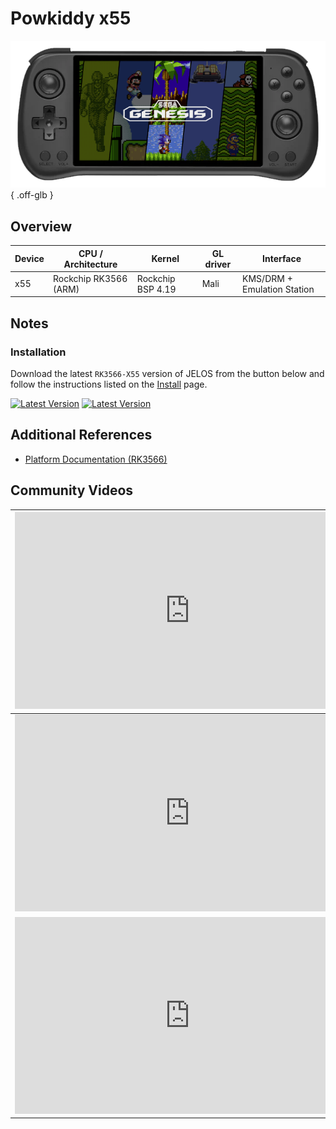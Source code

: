# Powkiddy x55

![](../../_inc/images/devices/powkiddy-x55.png){ .off-glb }

## Overview

| Device | CPU / Architecture | Kernel | GL driver | Interface |
| -- | -- | -- | -- | -- |
| x55 | Rockchip RK3566 (ARM) | Rockchip BSP 4.19 | Mali | KMS/DRM + Emulation Station |

## Notes

### Installation

Download the latest `RK3566-X55` version of JELOS from the button below and follow the instructions listed on the [Install](../../../play/install/) page.

[![Latest Version](https://img.shields.io/github/release/JustEnoughLinuxOS/distribution.svg?labelColor=111111&color=5998FF&label=Latest&style=flat#only-light)](https://github.com/JustEnoughLinuxOS/distribution/releases/latest)
[![Latest Version](https://img.shields.io/github/release/JustEnoughLinuxOS/distribution.svg?labelColor=dddddd&color=5998FF&label=Latest&style=flat#only-dark)](https://github.com/JustEnoughLinuxOS/distribution/releases/latest)

## Additional References

- [Platform Documentation (RK3566)](https://github.com/JustEnoughLinuxOS/distribution/blob/main/documentation/PER_DEVICE_DOCUMENTATION/RK3566)

## Community Videos

| <iframe width="560" height="315" src="https://www.youtube.com/embed/GRWvXiwTn-w?si=jelKwX3yJ8irIp6N&amp;start=1008" title="YouTube video player" frameborder="0" allow="accelerometer; autoplay; clipboard-write; encrypted-media; gyroscope; picture-in-picture; web-share" allowfullscreen></iframe> | <iframe width="560" height="315" src="https://www.youtube.com/embed/QVLHJt-zdsM?si=RgcjLIcc1BTqr_vU&amp;start=312" title="YouTube video player" frameborder="0" allow="accelerometer; autoplay; clipboard-write; encrypted-media; gyroscope; picture-in-picture; web-share" allowfullscreen></iframe> |
| -- | -- |
| <iframe width="560" height="315" src="https://www.youtube.com/embed/jl8Lj9ui1Vk?si=RD6t719_eBcqDKjB&amp;start=316" title="YouTube video player" frameborder="0" allow="accelerometer; autoplay; clipboard-write; encrypted-media; gyroscope; picture-in-picture; web-share" allowfullscreen></iframe> | <iframe width="560" height="315" src="https://www.youtube.com/embed/GSAxLByHYNs?si=XbuGzEwzVw6fROxY&amp;start=316" title="YouTube video player" frameborder="0" allow="accelerometer; autoplay; clipboard-write; encrypted-media; gyroscope; picture-in-picture; web-share" allowfullscreen></iframe> |
| <iframe width="560" height="315" src="https://www.youtube.com/embed/74gGVUmnvhg?si=hovBY8QrPDEK-do6&amp;start=316" title="YouTube video player" frameborder="0" allow="accelerometer; autoplay; clipboard-write; encrypted-media; gyroscope; picture-in-picture; web-share" allowfullscreen></iframe> |
